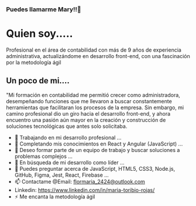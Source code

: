 ### Puedes llamarme Mary!!👋

# Quien soy.....
Profesional en el área de contabilidad con más de 9 años de experiencia administrativa,
actualizándome en desarrollo front-end, con una fascinación por la metodología ágil

## Un poco de mi.... 
"Mi formación en contabilidad me permitió crecer como administradora, desempeñando funciones que 
me llevaron a buscar constantemente herramientas que facilitaran los procesos de la empresa. Sin
embargo, mi camino profesional dio un giro hacia el desarrollo front-end, y ahora encuentro una
pasión aún mayor en la creación y construcción de soluciones tecnológicas que antes solo solicitaba. 

- 🔭 Trabajando en mi desarrollo profesional ...
- 🌱 Completando mis conocimientos en React y Angular (JavaScript) ...
- 👯 Deseo formar parte de un equipo de trabajo y buscar soluciones a problemas complejos ...
- 🤔 En búsqueda de mi desarrollo como líder ...
- 💬 Puedes preguntar acerca de JavaScript, HTML5, CSS3, Node.js, GitHub, Figma, Jest, React, Firebase ...
- 📫 Contactame  @Email: flormaria_2424@outlook.com
- Linkedin: https://www.linkedin.com/in/maria-toribio-rojas/
- ⚡ Me encanta la metodología ágil

